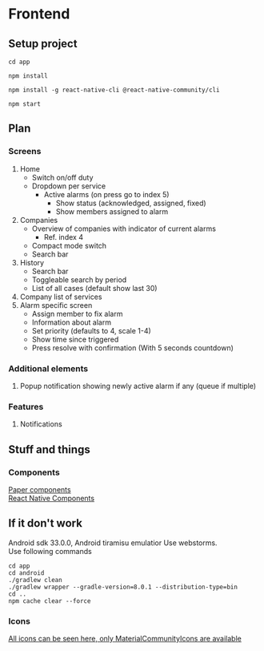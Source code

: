 # Frontend
## Setup project
```shell
cd app
```
```shell
npm install
```
```shell
npm install -g react-native-cli @react-native-community/cli
```
```shell
npm start
```

## Plan
### Screens
1. Home
    * Switch on/off duty
    * Dropdown per service
      * Active alarms (on press go to index 5)
        * Show status (acknowledged, assigned, fixed)
        * Show members assigned to alarm
2. Companies
   * Overview of companies with indicator of current alarms
     * Ref. index 4
   * Compact mode switch
   * Search bar
3. History
   * Search bar
   * Toggleable search by period
   * List of all cases (default show last 30)
4. Company list of services
5. Alarm specific screen
   * Assign member to fix alarm
   * Information about alarm
   * Set priority (defaults to 4, scale 1-4)
   * Show time since triggered
   * Press resolve with confirmation (With 5 seconds countdown)

### Additional elements
1. Popup notification showing newly active alarm if any (queue if multiple)

### Features
1. Notifications

## Stuff and things
### Components
[Paper components](https://callstack.github.io/react-native-paper/docs/components/ActivityIndicator)\
[React Native Components](https://reactnative.dev/docs/components-and-apis)

## If it don't work
Android sdk 33.0.0, Android tiramisu emulatior
Use webstorms.\
Use following commands
```
cd app
cd android
./gradlew clean
./gradlew wrapper --gradle-version=8.0.1 --distribution-type=bin
cd ..
npm cache clear --force
```

### Icons
[All icons can be seen here, only MaterialCommunityIcons are available](https://oblador.github.io/react-native-vector-icons/)
